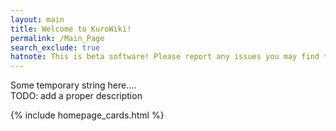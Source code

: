 ```yaml
---
layout: main
title: Welcome to KuroWiki!
permalink: /Main_Page
search_exclude: true
hatnote: This is beta software! Please report any issues you may find through <a href="https://github.com/Axeon-Network/kurowiki/issues">GitHub Issues</a> or on our <a href="/discord">Discord Server</a>
---
```


<script src="./resources/js/dyk.js"></script>
<!-- todo: literally move this to a separate JS file thanku -->
<script>
    document.addEventListener("DOMContentLoaded", function() {
    const container = document.getElementById("feat-article-container");
     {% assign featured = site.pages | where: "path", "pages/articles/absolute_cinema.md" | first %}
  const pick = {
        url: "{{ featured.url | relative_url }}",
        title: {{ featured.title | jsonify }},
        excerpt: {{ featured.content | markdownify | split:'<h' | first | split:'<img' | first | truncatewords: 90 | jsonify }}
      };
    if (container) {
      container.innerHTML = `
        <a id="pagetitle" style="color:rgb(79, 85, 102); padding-bottom:10px;" class="mdl-layout-title" href="${pick.url}">${pick.title}</a>
        ${pick.excerpt}
      `;
    }
  })
</script>

<style>
    hr {
        display: none !important;
    }
</style>

<!-- actual homepage description -->
<p class="homepage-description">Some temporary string here....<br>TODO: add a proper description</p>

<!-- cards to make the homepage complete™ -->
{% include homepage_cards.html %}
